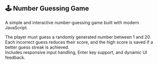 ## 🕹️ Number Guessing Game

A simple and interactive number-guessing game built with modern JavaScript.

The player must guess a randomly generated number between 1 and 20.  
Each incorrect guess reduces their score, and the high score is saved if a better guess streak is achieved.  
Includes responsive input handling, Enter key support, and dynamic UI feedback.
